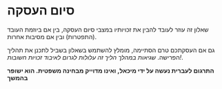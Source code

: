 # סיום העסקה

שאלון זה עוזר לעובד להבין את זכויותיו במצבי סיום העסקה, בין אם ביוזמת העובד (התפטרות) ובין אם מסיבות אחרות.

גם אם העסקתכם טרם הסתיימה, מומלץ להשתמש בשאלון בשביל לתכנן את תהליך הפרישה. *שגיאות במהלך הליך זה עלולות לגרום לאיבוד זכויות חשובות!*.

**התרגום לעברית נעשה על ידי מיכאל, ואינו מדוייק מבחינה משפטית. הוא ישופר בהמשך**
